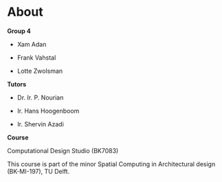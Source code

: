 # About


**Group 4**

* Xam Adan

* Frank Vahstal

* Lotte Zwolsman

**Tutors**</p><p>

* Dr. Ir. P. Nourian

* Ir. Hans Hoogenboom

* Ir. Shervin Azadi




**Course**</p><p>
Computational Design Studio (BK7083)</p><p>
This course is part of the minor Spatial Computing in Architectural design (BK-MI-197), TU Delft. 


